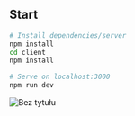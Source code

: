 ## Start

```bash
# Install dependencies/server 
npm install
cd client
npm install

# Serve on localhost:3000
npm run dev
```

![Bez tytułu](https://user-images.githubusercontent.com/77531811/131262279-498a9117-1e80-4e26-822f-02bcd3ff556d.png)
